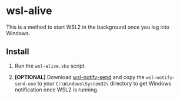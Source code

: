 # wsl-alive

This is a method to start WSL2 in the background once you log into Windows.

## Install

1) Run the `wsl-alive.vbs` script.

2) **[OPTIONAL]** Download [wsl-notify-send](https://github.com/stuartleeks/wsl-notify-send/releases/latest/download/wsl-notify-send_windows_amd64.zip) and copy the `wsl-notify-send.exe` to your `C:\Windows\System32\` directory to get Windows notification once WSL2 is running.
